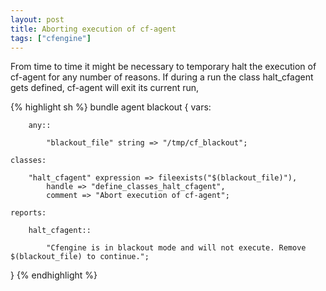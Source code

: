 ```yaml
---
layout: post
title: Aborting execution of cf-agent
tags: ["cfengine"]
---
```

From time to time it might be necessary to temporary halt the
execution of cf-agent for any number of reasons. If during a run
the class halt_cfagent gets defined, cf-agent will exit its current
run,

{% highlight sh %}
bundle agent blackout
{
    vars:

        any::

            "blackout_file" string => "/tmp/cf_blackout";

    classes:

        "halt_cfagent" expression => fileexists("$(blackout_file)"),
            handle => "define_classes_halt_cfagent",
            comment => "Abort execution of cf-agent";

    reports:

        halt_cfagent::

            "Cfengine is in blackout mode and will not execute. Remove $(blackout_file) to continue.";
}
{% endhighlight %}
